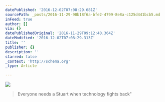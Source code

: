 ```yaml
---
datePublished: '2016-12-02T07:08:29.681Z'
sourcePath: _posts/2016-11-29-90b18f6a-bfe2-4799-8e8a-c125d441bcb5.md
inFeed: true
author: []
via: {}
datePublishedOriginal: '2016-11-29T09:12:40.364Z'
dateModified: '2016-12-02T07:08:29.313Z'
title: ''
publisher: {}
description: ''
starred: false
_context: 'http://schema.org'
_type: Article

---
```

![](https://the-grid-user-content.s3-us-west-2.amazonaws.com/9162aa00-a324-4d05-8604-fcbaf84d1194.jpg)

> Everyone needs a Stuart when technology fights back"